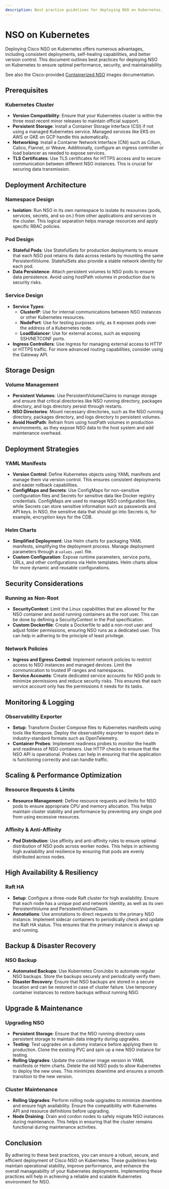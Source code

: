 ```yaml
---
description: Best practice guidelines for deploying NSO on Kubernetes.
---
```


# NSO on Kubernetes

Deploying Cisco NSO on Kubernetes offers numerous advantages, including consistent deployments, self-healing capabilities, and better version control. This document outlines best practices for deploying NSO on Kubernetes to ensure optimal performance, security, and maintainability.

See also the Cisco-provided [Containerized NSO](https://cisco-tailf.gitbook.io/nso-docs/administration/installation-and-deployment/containerized-nso) images documentation.

## Prerequisites <a href="#prerequisites" id="prerequisites"></a>

### Kubernetes Cluster <a href="#kubernetes-cluster" id="kubernetes-cluster"></a>

* **Version Compatibility**: Ensure that your Kubernetes cluster is within the three most recent minor releases to maintain official support.
* **Persistent Storage**: Install a Container Storage Interface (CSI) if not using a managed Kubernetes service. Managed services like EKS on AWS or GKE on GCP handle this automatically.
* **Networking**: Install a Container Network Interface (CNI) such as Cilium, Calico, Flannel, or Weave. Additionally, configure an ingress controller or load balancer as needed to expose services.
* **TLS Certificates**: Use TLS certificates for HTTPS access and to secure communication between different NSO instances. This is crucial for securing data transmission.

## Deployment Architecture <a href="#deployment-architecture" id="deployment-architecture"></a>

### Namespace Design <a href="#namespace-design" id="namespace-design"></a>

* **Isolation**: Run NSO in its own namespace to isolate its resources (pods, services, secrets, and so on.) from other applications and services in the cluster. This logical separation helps manage resources and apply specific RBAC policies.

### Pod Design <a href="#pod-design" id="pod-design"></a>

* **Stateful Pods**: Use StatefulSets for production deployments to ensure that each NSO pod retains its data across restarts by mounting the same PersistentVolume. StatefulSets also provide a stable network identity for each pod.
* **Data Persistence**: Attach persistent volumes to NSO pods to ensure data persistence. Avoid using hostPath volumes in production due to security risks.

### Service Design <a href="#service-design" id="service-design"></a>

* **Service Types**:
  * **ClusterIP**: Use for internal communications between NSO instances or other Kubernetes resources.
  * **NodePort**: Use for testing purposes only, as it exposes pods over the address of a Kubernetes node.
  * **LoadBalancer**: Use for external access, such as exposing SSH/NETCONF ports.
* **Ingress Controllers**: Use Ingress for managing external access to HTTP or HTTPS traffic. For more advanced routing capabilities, consider using the Gateway API.

## Storage Design <a href="#storage-design" id="storage-design"></a>

### Volume Management <a href="#volume-management" id="volume-management"></a>

* **Persistent Volumes**: Use PersistentVolumeClaims to manage storage and ensure that critical directories like NSO running directory, packages directory, and logs directory persist through restarts.
* **NSO Directories**: Mount necessary directories, such as the NSO running directory, packages directory, and logs directory to persistent volumes.
* **Avoid HostPath**: Refrain from using hostPath volumes in production environments, as they expose NSO data to the host system and add maintenance overhead.

## Deployment Strategies <a href="#deployment-strategies" id="deployment-strategies"></a>

### YAML Manifests <a href="#yaml-manifests" id="yaml-manifests"></a>

* **Version Control**: Define Kubernetes objects using YAML manifests and manage them via version control. This ensures consistent deployments and easier rollback capabilities.
* **ConfigMaps and Secrets**: Use ConfigMaps for non-sensitive configuration files and Secrets for sensitive data like Docker registry credentials. ConfigMaps are used to manage NSO configuration files, while Secrets can store sensitive information such as passwords and API keys. In NSO, the sensitive data that should go into Secrets is, for example, encryption keys for the CDB.

### Helm Charts <a href="#helm-charts" id="helm-charts"></a>

* **Simplified Deployment**: Use Helm charts for packaging YAML manifests, simplifying the deployment process. Manage deployment parameters through a `values.yaml` file.
* **Custom Configuration**: Expose runtime parameters, service ports, URLs, and other configurations via Helm templates. Helm charts allow for more dynamic and reusable configurations.

## Security Considerations <a href="#security-considerations" id="security-considerations"></a>

### Running as Non-Root <a href="#running-as-non-root" id="running-as-non-root"></a>

* **SecurityContext**: Limit the Linux capabilities that are allowed for the NSO container and avoid running containers as the root user. This can be done by defining a SecurityContext in the Pod specification.
* **Custom Dockerfile**: Create a Dockerfile to add a non-root user and adjust folder permissions, ensuring NSO runs as a dedicated user. This can help in adhering to the principle of least privilege.

### Network Policies <a href="#network-policies" id="network-policies"></a>

* **Ingress and Egress Control**: Implement network policies to restrict access to NSO instances and managed devices. Limit the communication to trusted IP ranges and namespaces.
* **Service Accounts**: Create dedicated service accounts for NSO pods to minimize permissions and reduce security risks. This ensures that each service account only has the permissions it needs for its tasks.

## Monitoring & Logging <a href="#monitoring--logging" id="monitoring--logging"></a>

### Observability Exporter <a href="#observability-exporter" id="observability-exporter"></a>

* **Setup**: Transform Docker Compose files to Kubernetes manifests using tools like Kompose. Deploy the observability exporter to export data in industry-standard formats such as OpenTelemetry.
* **Container Probes**: Implement readiness probes to monitor the health and readiness of NSO containers. Use HTTP checks to ensure that the NSO API is operational. Probes can help in ensuring that the application is functioning correctly and can handle traffic.

## Scaling & Performance Optimization <a href="#scaling--performance-optimization" id="scaling--performance-optimization"></a>

### Resource Requests & Limits <a href="#resource-requests--limits" id="resource-requests--limits"></a>

* **Resource Management**: Define resource requests and limits for NSO pods to ensure appropriate CPU and memory allocation. This helps maintain cluster stability and performance by preventing any single pod from using excessive resources.

### Affinity & Anti-Affinity <a href="#affinity--anti-affinity" id="affinity--anti-affinity"></a>

* **Pod Distribution**: Use affinity and anti-affinity rules to ensure optimal distribution of NSO pods across worker nodes. This helps in achieving high availability and resilience by ensuring that pods are evenly distributed across nodes.

## High Availability & Resiliency <a href="#high-availability--resiliency" id="high-availability--resiliency"></a>

### Raft HA <a href="#raft-ha" id="raft-ha"></a>

* **Setup**: Configure a three-node Raft cluster for high availability. Ensure that each node has a unique pod and network identity, as well as its own PersistentVolume and PersistentVolumeClaim.
* **Annotations**: Use annotations to direct requests to the primary NSO instance. Implement sidecar containers to periodically check and update the Raft HA status. This ensures that the primary instance is always up and running.

## Backup & Disaster Recovery <a href="#backup--disaster-recovery" id="backup--disaster-recovery"></a>

### NSO Backup <a href="#nso-backup" id="nso-backup"></a>

* **Automated Backups**: Use Kubernetes CronJobs to automate regular NSO backups. Store the backups securely and periodically verify them.
* **Disaster Recovery**: Ensure that NSO backups are stored in a secure location and can be restored in case of cluster failure. Use temporary container instances to restore backups without running NSO.

## Upgrade & Maintenance <a href="#upgrade--maintenance" id="upgrade--maintenance"></a>

### Upgrading NSO <a href="#upgrading-nso" id="upgrading-nso"></a>

* **Persistent Storage**: Ensure that the NSO running directory uses persistent storage to maintain data integrity during upgrades.
* **Testing**: Test upgrades on a dummy instance before applying them to production. Clone the existing PVC and spin up a new NSO instance for testing.
* **Rolling Upgrades**: Update the container image version in YAML manifests or Helm charts. Delete the old NSO pods to allow Kubernetes to deploy the new ones. This minimizes downtime and ensures a smooth transition to the new version.

### Cluster Maintenance <a href="#cluster-maintenance" id="cluster-maintenance"></a>

* **Rolling Upgrades**: Perform rolling node upgrades to minimize downtime and ensure high availability. Ensure the compatibility with Kubernetes API and resource definitions before upgrading.
* **Node Draining**: Drain and cordon nodes to safely migrate NSO instances during maintenance. This helps in ensuring that the cluster remains functional during maintenance activities.

## Conclusion <a href="#conclusion" id="conclusion"></a>

By adhering to these best practices, you can ensure a robust, secure, and efficient deployment of Cisco NSO on Kubernetes. These guidelines help maintain operational stability, improve performance, and enhance the overall manageability of your Kubernetes deployments. Implementing these practices will help in achieving a reliable and scalable Kubernetes environment for NSO.
